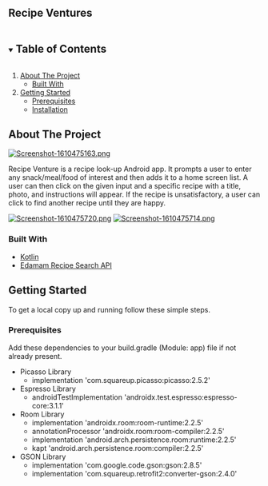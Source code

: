 ## Recipe Ventures

<!-- TABLE OF CONTENTS -->
<details open="open">
  <summary><h2 style="display: inline-block">Table of Contents</h2></summary>
  <ol>
    <li>
      <a href="#about-the-project">About The Project</a>
      <ul>
        <li><a href="#built-with">Built With</a></li>
      </ul>
    </li>
    <li>
      <a href="#getting-started">Getting Started</a>
      <ul>
        <li><a href="#prerequisites">Prerequisites</a></li>
        <li><a href="#installation">Installation</a></li>
      </ul>
    </li>
  </ol>
</details>



<!-- ABOUT THE PROJECT -->
## About The Project

[![Screenshot-1610475163.png](https://i.postimg.cc/13Wmk8RM/Screenshot-1610475163.png)](https://postimg.cc/nXDf7cDQ)

Recipe Venture is a recipe look-up Android app. It prompts a user to enter any snack/meal/food of interest and then adds it to a home screen list. 
A user can then click on the given input and a specific recipe with a title, photo, and instructions will appear. If the recipe is unsatisfactory, 
a user can click to find another recipe until they are happy.

[![Screenshot-1610475720.png](https://i.postimg.cc/wBvXzRXB/Screenshot-1610475720.png)](https://postimg.cc/BjrLc6wW)
[![Screenshot-1610475714.png](https://i.postimg.cc/TPgRpCqN/Screenshot-1610475714.png)](https://postimg.cc/2qjptdtn)


### Built With

* [Kotlin]()
* [Edamam Recipe Search API]()



<!-- GETTING STARTED -->
## Getting Started

To get a local copy up and running follow these simple steps.

### Prerequisites

Add these dependencies to your build.gradle (Module: app) file if not already present.
*  Picasso Library
      *  implementation 'com.squareup.picasso:picasso:2.5.2'
*  Espresso Library
      *  androidTestImplementation 'androidx.test.espresso:espresso-core:3.1.1'
*  Room Library
      *  implementation 'androidx.room:room-runtime:2.2.5'
      *  annotationProcessor 'androidx.room:room-compiler:2.2.5'
      *  implementation 'android.arch.persistence.room:runtime:2.2.5'
      *  kapt 'android.arch.persistence.room:compiler:2.2.5'
*  GSON Library
      *  implementation 'com.google.code.gson:gson:2.8.5'
      *  implementation 'com.squareup.retrofit2:converter-gson:2.4.0'





